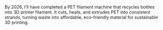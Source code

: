 By 2026, I’ll have completed a PET filament machine that recycles bottles into 3D printer filament. It cuts, heats, and extrudes PET into consistent strands, turning waste into affordable, eco-friendly material for sustainable 3D printing.
